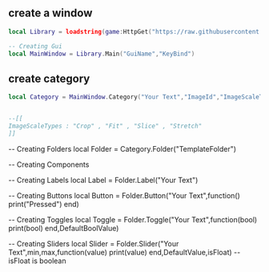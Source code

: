 ## create a window
```lua
local Library = loadstring(game:HttpGet("https://raw.githubusercontent.com/slf0Dev/Goat-poop/main/Windows%2010%20UI%20Library"))()

-- Creating Gui
local MainWindow = Library.Main("GuiName","KeyBind")
```
## create category
```lua
local Category = MainWindow.Category("Your Text","ImageId","ImageScaleType",Image Transparency)


--[[
ImageScaleTypes : "Crop" , "Fit" , "Slice" , "Stretch"
]]
```

-- Creating Folders
local Folder = Category.Folder("TemplateFolder")

-- Creating Components

-- Creating Labels
local Label = Folder.Label("Your Text")

-- Creating Buttons
local Button = Folder.Button("Your Text",function()
print("Pressed")
end)

-- Creating Toggles
local Toggle = Folder.Toggle("Your Text",function(bool)
print(bool)
end,DefaultBoolValue)

-- Creating Sliders
local Slider = Folder.Slider("Your Text",min,max,function(value)
print(value)
end,DefaultValue,isFloat) --isFloat is boolean
